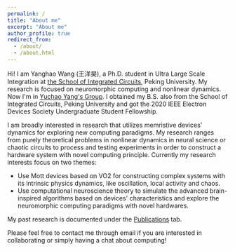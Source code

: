 ```yaml
---
permalink: /
title: "About me"
excerpt: "About me"
author_profile: true
redirect_from: 
  - /about/
  - /about.html
---
```


Hi! I am Yanghao Wang (王洋昊), a Ph.D. student in Ultra Large Scale Integration at [the School of Integrated Circuits](https://www.ime.pku.edu.cn/), Peking University. My research is focused on neuromorphic computing and nonlinear dynamics. Now I'm in [Yuchao Yang's Group](http://yuchaolab.cn/). I obtained my B.S. also from the School of Integrated Circuits, Peking University and got the 2020 IEEE Electron Devices Society Undergraduate Student Fellowship.

I am broadly interested in research that utilizes memristive devices' dynamics for exploring new computing paradigms. My research ranges from purely theoretical problems in nonlinear dynamics in neural science or chaotic circuits to process and testing experiments in order to construct a hardware system with novel computing principle. Currently my research interests focus on two themes:

+ Use Mott devices based on VO2 for constructing complex systems with its intrinsic physics dynamics, like oscillation, local activity and chaos.
+ Use computational neuroscience theory to simulate the advanced brain-inspired algorithms based on devices' characteristics and explore the neuromorphic computing paradigms with novel hardwares.

My past research is documented under the [Publications](wangyanghao.github.io) tab.

Please feel free to contact me through email if you are interested in collaborating or simply having a chat about computing!


